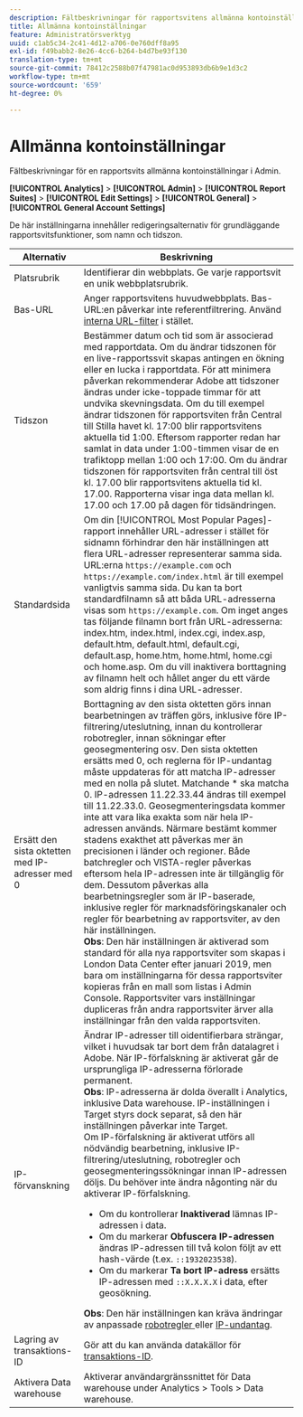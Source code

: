 ```yaml
---
description: Fältbeskrivningar för rapportsvitens allmänna kontoinställningar i Admin.
title: Allmänna kontoinställningar
feature: Administratörsverktyg
uuid: c1ab5c34-2c41-4d12-a706-0e760dff8a95
exl-id: f49babb2-8e26-4cc6-b264-b4d7be93f130
translation-type: tm+mt
source-git-commit: 78412c2588b07f47981ac0d953893db6b9e1d3c2
workflow-type: tm+mt
source-wordcount: '659'
ht-degree: 0%

---
```


# Allmänna kontoinställningar

Fältbeskrivningar för en rapportsvits allmänna kontoinställningar i Admin.

**[!UICONTROL Analytics]** >  **[!UICONTROL Admin]** >  **[!UICONTROL Report Suites]** >  **[!UICONTROL Edit Settings]** >  **[!UICONTROL General]** >  **[!UICONTROL General Account Settings]**

De här inställningarna innehåller redigeringsalternativ för grundläggande rapportsvitsfunktioner, som namn och tidszon.

| Alternativ | Beskrivning |
|--- |--- |
| Platsrubrik | Identifierar din webbplats. Ge varje rapportsvit en unik webbplatsrubrik. |
| Bas-URL | Anger rapportsvitens huvudwebbplats. Bas-URL:en påverkar inte referentfiltrering. Använd [interna URL-filter](/help/admin/admin/internal-url-filter-admin.md) i stället. |
| Tidszon | Bestämmer datum och tid som är associerad med rapportdata.  Om du ändrar tidszonen för en live-rapportssvit skapas antingen en ökning eller en lucka i rapportdata. För att minimera påverkan rekommenderar Adobe att tidszoner ändras under icke-toppade timmar för att undvika skevningsdata.  Om du till exempel ändrar tidszonen för rapportsviten från Central till Stilla havet kl. 17:00 blir rapportsvitens aktuella tid 1:00. Eftersom rapporter redan har samlat in data under 1:00-timmen visar de en trafiktopp mellan 1:00 och 17:00.  Om du ändrar tidszonen för rapportsviten från central till öst kl. 17.00 blir rapportsvitens aktuella tid kl. 17.00. Rapporterna visar inga data mellan kl. 17.00 och 17.00 på dagen för tidsändringen. |
| Standardsida | Om din [!UICONTROL Most Popular Pages]-rapport innehåller URL-adresser i stället för sidnamn förhindrar den här inställningen att flera URL-adresser representerar samma sida. URL:erna `https://example.com` och `https://example.com/index.html` är till exempel vanligtvis samma sida. Du kan ta bort standardfilnamn så att båda URL-adresserna visas som `https://example.com`.  Om inget anges tas följande filnamn bort från URL-adresserna:  index.htm, index.html, index.cgi, index.asp, default.htm, default.html, default.cgi, default.asp, home.htm, home.html, home.cgi och home.asp.  Om du vill inaktivera borttagning av filnamn helt och hållet anger du ett värde som aldrig finns i dina URL-adresser. |
| Ersätt den sista oktetten med IP-adresser med 0 | Borttagning av den sista oktetten görs innan bearbetningen av träffen görs, inklusive före IP-filtrering/uteslutning, innan du kontrollerar robotregler, innan sökningar efter geosegmentering osv. Den sista oktetten ersätts med 0, och reglerna för IP-undantag måste uppdateras för att matcha IP-adresser med en nolla på slutet. Matchande * ska matcha 0. IP-adressen 11.22.33.44 ändras till exempel till 11.22.33.0. Geosegmenteringsdata kommer inte att vara lika exakta som när hela IP-adressen används. Närmare bestämt kommer stadens exakthet att påverkas mer än precisionen i länder och regioner. Både batchregler och VISTA-regler påverkas eftersom hela IP-adressen inte är tillgänglig för dem. Dessutom påverkas alla bearbetningsregler som är IP-baserade, inklusive regler för marknadsföringskanaler och regler för bearbetning av rapportsviter, av den här inställningen. <br> **Obs**: Den här inställningen är aktiverad som standard för alla nya rapportsviter som skapas i London Data Center efter januari 2019, men bara om inställningarna för dessa rapportsviter kopieras från en mall som listas i Admin Console. Rapportsviter vars inställningar dupliceras från andra rapportsviter ärver alla inställningar från den valda rapportsviten. |
| IP-förvanskning | Ändrar IP-adresser till oidentifierbara strängar, vilket i huvudsak tar bort dem från datalagret i Adobe. När IP-förfalskning är aktiverat går de ursprungliga IP-adresserna förlorade permanent. <br> **Obs**: IP-adresserna är dolda överallt i Analytics, inklusive Data warehouse. IP-inställningen i Target styrs dock separat, så den här inställningen påverkar inte Target.<br> Om IP-förfalskning är aktiverat utförs all nödvändig bearbetning, inklusive IP-filtrering/uteslutning, robotregler och geosegmenteringssökningar innan IP-adressen döljs. Du behöver inte ändra någonting när du aktiverar IP-förfalskning.<ul><li>Om du kontrollerar **Inaktiverad** lämnas IP-adressen i data.</li><li>Om du markerar **Obfuscera IP-adressen** ändras IP-adressen till två kolon följt av ett hash-värde (t.ex. `::1932023538`).</li><li>Om du markerar **Ta bort IP-adress** ersätts IP-adressen med `::X.X.X.X` i data, efter geosökning.</li></ul>**Obs**: Den här inställningen kan kräva ändringar av anpassade  [robotregler ](/help/admin/admin/bot-removal/bot-rules.md) eller  [IP-undantag](/help/admin/admin/exclude-ip.md). |
| Lagring av transaktions-ID | Gör att du kan använda datakällor för [transaktions-ID](/help/import/c-data-sources/c-datasrc-types/datasrc-transactionid.md). |
| Aktivera Data warehouse | Aktiverar användargränssnittet för Data warehouse under Analytics > Tools > Data warehouse. |
